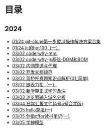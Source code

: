 # 目录
## 2024
- [01/24 git-clone第一步傻瓜操作解决方案合集](./2024/01/24/git-clone第一步傻瓜操作解决方案合集.md)
- [01/24 lc的hot100（一）](./2024/01/24/lc的hot100（一）.md)
- [03/02 coderwhy-html](./2024/03/02/coderwhy-html.md)
- [03/02 coderwhy-js基础-DOM和BOM](./2024/03/02/coderwhy-js基础-DOM和BOM.md)
- [03/02 内网穿透与代理](./2024/03/02/内网穿透与代理.md)
- [03/02 开发文档规范](./2024/03/02/开发文档规范.md)
- [03/02 蓝桥杯真题知识点解析(01_简单)](./2024/03/02/蓝桥杯真题知识点解析(01_简单).md)
- [03/02 链表力扣（一）](./2024/03/02/链表力扣（一）.md)
- [03/02 新学期正式学习备注](./2024/03/02/新学期正式学习备注.md)
- [03/03 浏览器输入域名分析](./2024/03/03/浏览器输入域名分析.md)
- [03/04 日常汇报文件(4号5号合并版)](./2024/03/04/日常汇报文件.md)
- [03/05 hello算法(一)](./2024/03/05/hello算法(一).md)
- [03/05 剑指offer读书笔记(一)](./2024/03/05/剑指offer读书笔记(一).md)
- [03/05 学神模型](./2024/03/05/学神模型.md)